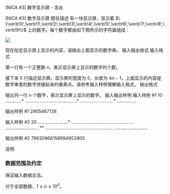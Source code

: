



[NICA #3] 数字显示屏 - 洛谷














[NICA #3] 数字显示屏
题目描述
有一块显示屏，显示着 $\{\verb!0!,\verb!1!,\verb!2!,\verb!3!,\verb!4!,\verb!5!,\verb!6!,\verb!7!,\verb!8!,\verb!9!\}$ 上的数字。每个数字都由如下图所示的字符画组成：

![](https://cdn.luogu.com.cn/upload/image_hosting/ngz0xckj.png)

现在给定显示屏上显示的内容，请输出上面显示的数字串。
输入输出格式
输入格式

第一行有一个正整数 $n$，表示显示屏上显示的数字的个数。

接下来 $5$ 行描述显示屏。显示屏的宽度为 $5$，长度为 $4n-1$，上面显示的内容是数字串里的数字拼接起来的像素点。请参考输入样例理解输入格式。
输出格式

输出共一行 $n$ 个数字，表示显示屏上显示的数字。
输入输出样例
输入样例 #1
10
***.***.***.***.*.*.***.***...*.***.***
..*.*.*.*.*.*...*.*.*.....*...*...*.*.*
***.***.*.*.***.***.***...*...*.***.***
*.....*.*.*...*...*.*.*...*...*...*.*.*
***.***.***.***...*.***...*...*.***.***

输出样例 #1
2905467138

输入样例 #2
20
***.***.***.***.***.***.***.***...*.***.***.***.***.*.*.***.***.***.***.***.***
..*.*.*.*.....*.*.*.*.*.*...*.....*.*...*.*.*.*.*.*.*.*.*.*.*.....*.*.*.*.*.*..
..*.***.***.***.*.*.***.***.***...*.***.***.***.***.***.***.***.***.***.*.*.***
..*...*.*.*...*.*.*...*.*.*.*.*...*...*.*.*...*...*...*...*...*...*...*.*.*...*
..*.***.***.***.***.***.***.***...*.***.***.***.***...*.***.***.***.***.***.***

输出样例 #2
79630966158994953905

说明
### 数据范围及约定

保证输入数据合法。

对于全部数据，$1\le n\le 10^4$。






